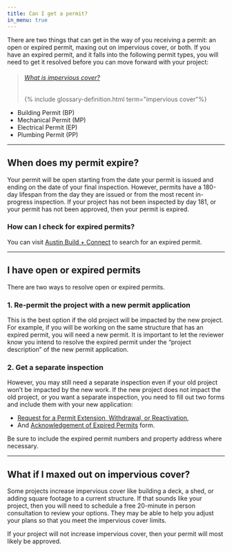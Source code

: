 ```yaml
---
title: Can I get a permit?
in_menu: true
---
```



There are two things that can get in the way of you receiving a permit: an open or expired permit, maxing out on impervious cover, or both. If you have an expired permit, and it falls into the following permit types, you will need to get it resolved before you can move forward with your project:

> ###### [What is impervious cover?](/residential-toolkit/glossary/impervious-cover)
>
> {% include glossary-definition.html term="impervious cover"%}


* Building Permit (BP)
* Mechanical Permit (MP)
* Electrical Permit (EP)
* Plumbing Permit (PP)

---

## When does my permit expire?

Your permit will be open starting from the date your permit is issued and ending on the date of your final inspection. However, permits have a 180-day lifespan from the day they are issued or from the most recent in-progress inspection. If your project has not been inspected by day 181, or your permit has not been approved, then your permit is expired.

### How can I check for expired permits?

You can visit [Austin Build + Connect](https://abc.austintexas.gov/web/permit/public-search-other) to search for an expired permit.

---

## I have open or expired permits

There are two ways to resolve open or expired permits.

### 1. Re-permit the project with a new permit application

This is the best option if the old project will be impacted by the new project. For example, if you will be working on the same structure that has an expired permit, you will need a new permit. It is important to let the reviewer know you intend to resolve the expired permit under the “project description” of the new permit application.

### 2. Get a separate inspection

However, you may still need a separate inspection even if your old project won’t be impacted by the new work. If the new project does not impact the old project, or you want a separate inspection, you need to fill out two forms and include them with your new application:

* [Request for a Permit Extension, Withdrawal, or Reactivation](http://www.austintexas.gov/sites/default/files/files/Planning/Applications_Forms/Request_for_Permit_Extension__Withdrawal_or_Reactivation.pdf),
* And [Acknowledgement of Expired Permits](http://www.austintexas.gov/sites/default/files/files/Planning/Applications_Forms/acknowlege_expired_permits.pdf) form.

Be sure to include the expired permit numbers and property address where necessary.

---

## What if I maxed out on impervious cover?

Some projects increase impervious cover like building a deck, a shed, or adding square footage to a current structure. If that sounds like your project, then you will need to schedule a free 20-minute in person consultation to review your options. They may be able to help you adjust your plans so that you meet the impervious cover limits.

If your project will not increase impervious cover, then your permit will most likely be approved.
